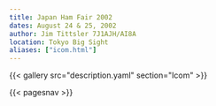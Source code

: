 ```yaml
---
title: Japan Ham Fair 2002
dates: August 24 & 25, 2002
author: Jim Tittsler 7J1AJH/AI8A
location: Tokyo Big Sight
aliases: ["icom.html"]
---
```


{{< gallery src="description.yaml" section="Icom" >}}

{{< pagesnav >}}
